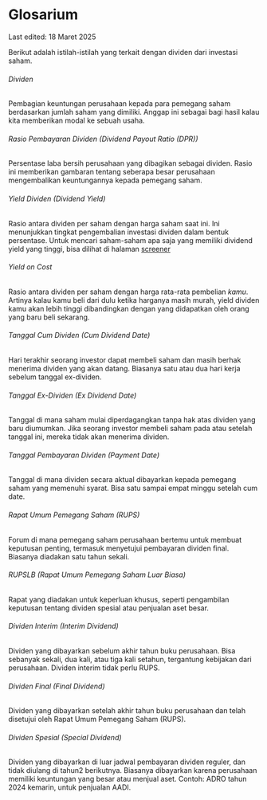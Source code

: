 # Glosarium

Last edited: 18 Maret 2025

Berikut adalah istilah-istilah yang terkait dengan dividen dari investasi saham.

###### Dividen
Pembagian keuntungan perusahaan kepada para pemegang saham berdasarkan jumlah saham yang dimiliki. Anggap ini sebagai bagi hasil kalau kita memberikan modal ke sebuah usaha.

###### Rasio Pembayaran Dividen (Dividend Payout Ratio (DPR))
Persentase laba bersih perusahaan yang dibagikan sebagai dividen. Rasio ini memberikan gambaran tentang seberapa besar perusahaan mengembalikan keuntungannya kepada pemegang saham.

###### Yield Dividen (Dividend Yield)
Rasio antara dividen per saham dengan harga saham saat ini. Ini menunjukkan tingkat pengembalian investasi dividen dalam bentuk persentase. Untuk mencari saham-saham apa saja yang memiliki dividend yield yang tinggi, bisa dilihat di halaman [screener](/stock_picker)

###### Yield on Cost
Rasio antara dividen per saham dengan harga rata-rata pembelian *kamu*. Artinya kalau kamu beli dari dulu ketika harganya masih murah, yield dividen kamu akan lebih tinggi dibandingkan dengan yang didapatkan oleh orang yang baru beli sekarang.

###### Tanggal Cum Dividen (Cum Dividend Date)
Hari terakhir seorang investor dapat membeli saham dan masih berhak menerima dividen yang akan datang. Biasanya satu atau dua hari kerja sebelum tanggal ex-dividen.

###### Tanggal Ex-Dividen (Ex Dividend Date)
Tanggal di mana saham mulai diperdagangkan tanpa hak atas dividen yang baru diumumkan. Jika seorang investor membeli saham pada atau setelah tanggal ini, mereka tidak akan menerima dividen.

###### Tanggal Pembayaran Dividen (Payment Date)
Tanggal di mana dividen secara aktual dibayarkan kepada pemegang saham yang memenuhi syarat. Bisa satu sampai empat minggu setelah cum date.

###### Rapat Umum Pemegang Saham (RUPS)
Forum di mana pemegang saham perusahaan bertemu untuk membuat keputusan penting, termasuk menyetujui pembayaran dividen final. Biasanya diadakan satu tahun sekali.

###### RUPSLB (Rapat Umum Pemegang Saham Luar Biasa)
Rapat yang diadakan untuk keperluan khusus, seperti pengambilan keputusan tentang dividen spesial atau penjualan aset besar.

###### Dividen Interim (Interim Dividend)
Dividen yang dibayarkan sebelum akhir tahun buku perusahaan. Bisa sebanyak sekali, dua kali, atau tiga kali setahun, tergantung kebijakan dari perusahaan. Dividen interim tidak perlu RUPS.

###### Dividen Final (Final Dividend)
Dividen yang dibayarkan setelah akhir tahun buku perusahaan dan telah disetujui oleh Rapat Umum Pemegang Saham (RUPS).

###### Dividen Spesial (Special Dividend)
Dividen yang dibayarkan di luar jadwal pembayaran dividen reguler, dan tidak diulang di tahun2 berikutnya. Biasanya dibayarkan karena perusahaan memiliki keuntungan yang besar atau menjual aset. Contoh: ADRO tahun 2024 kemarin, untuk penjualan AADI.
